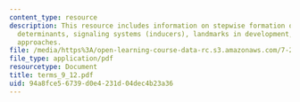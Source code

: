 ```yaml
---
content_type: resource
description: This resource includes information on stepwise formation of development,
  determinants, signaling systems (inducers), landmarks in development, and experimental
  approaches.
file: /media/https%3A/open-learning-course-data-rc.s3.amazonaws.com/7-22-developmental-biology-fall-2005/94a8fce56739d0e4231d04dec4b23a36_terms_9_12.pdf
file_type: application/pdf
resourcetype: Document
title: terms_9_12.pdf
uid: 94a8fce5-6739-d0e4-231d-04dec4b23a36
---
```


